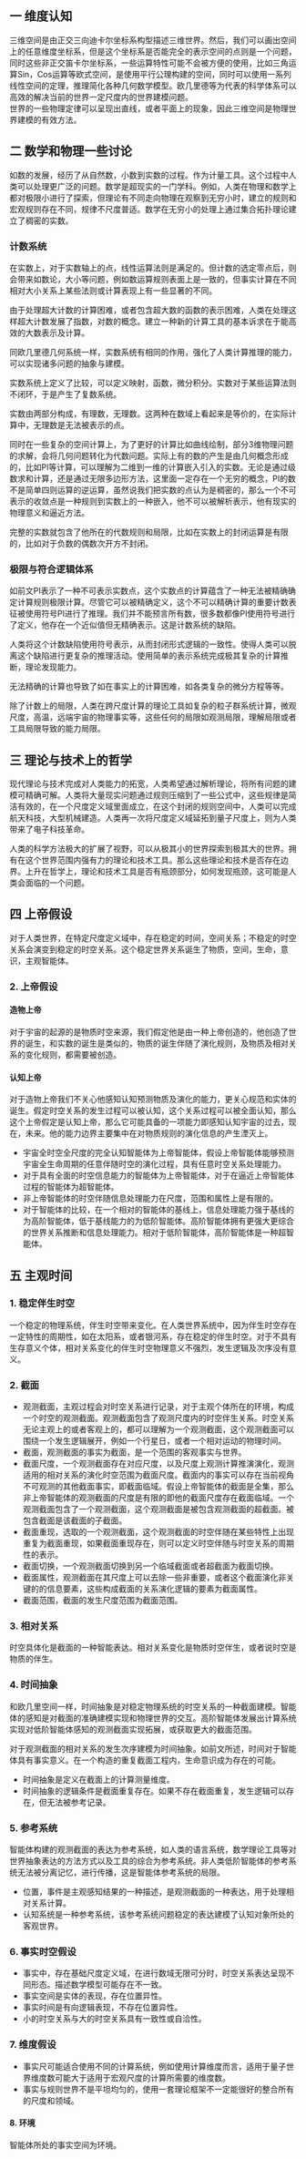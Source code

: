 ## 一 维度认知   
三维空间是由正交三向迪卡尔坐标系构型描述三维世界。然后，我们可以画出空间上的任意维度坐标系，但是这个坐标系是否能完全的表示空间的点则是一个问题，同时这些非正交笛卡尔坐标系，一些运算特性可能不会被方便的使用，比如三角运算Sin，Cos运算等欧式空间，是使用平行公理构建的空间，同时可以使用一系列线性空间的定理，推理简化各种几何数学模型。欧几里德等为代表的科学体系可以高效的解决当前的世界一定尺度内的世界建模问题。  
世界的一些物理定律可以呈现出直线，或者平面上的现象，因此三维空间是物理世界建模的有效方法。

## 二 数学和物理一些讨论   

如数的发展，经历了从自然数，小数到实数的过程。作为计量工具。这个过程中人类可以处理更广泛的问题。数学是超现实的一门学科。例如，人类在物理和数学上都对极限小进行了探索，但理论有不同走向物理在观察到无穷小时，建立的规则和宏观规则存在不同，规律不尺度普适。数学在无穷小的处理上通过集合拓扑理论建立了稠密的实数。

### 计数系统  

在实数上，对于实数轴上的点，线性运算法则是满足的。但计数的选定零点后，则会带来如数论，大小等问题，例如数运算规则表面上是一致的，但事实计算在不同相对大小关系上某些法则或计算表现上有一些显著的不同。  

由于处理超大计数的计算困难，或者包含超大数的函数的表示困难，人类在处理这样超大计数发展了指数，对数的概念。建立一种新的计算工具的基本诉求在于能高效的大数表示及计算。  

同欧几里德几何系统一样，实数系统有相同的作用，强化了人类计算推理的能力，可以实现诸多问题的抽象与建模。  

实数系统上定义了比较，可以定义映射，函数，微分积分。实数对于某些运算法则不闭环，于是产生了复数系统。  

实数由两部分构成，有理数，无理数。这两种在数域上看起来是等价的，在实际计算中，无理数是无法被表示的点。  

同时在一些复杂的空间计算上，为了更好的计算比如曲线绘制，部分3维物理问题的求解，会将几何问题转化为代数问题。实际上有的数的产生是由几何概念形成的，比如PI等计算，可以理解为二维到一维的计算嵌入引入的实数。无论是通过级数求和计算，还是通过无限多边形方法，这里面一定存在一个无穷的概念，PI的数不是简单四则运算的逆运算，虽然说我们把实数的点认为是稠密的，那么一个不可表示的收敛点是一种规则到实数上的一种嵌入，他不可以被解析表示，他有现实的物理意义和逼近方法。  

完整的实数就包含了他所在的代数规则和局限，比如在实数上的封闭运算是有限的，比如对于负数的偶数次开方不封闭。


### 极限与符合逻辑体系  

如前文PI表示了一种不可表示实数点，这个实数点的计算蕴含了一种无法被精确确定计算规则极限计算。尽管它可以被精确定义，这个不可以精确计算的重要计数表征被使用符号PI进行了推理。我们并不能预言所有数，很多数都像PI使用符号进行了定义，他存在一个近似值但无精确表示。这是计数系统的缺陷。  

人类将这个计数缺陷使用符号表示，从而封闭形式逻辑的一致性。使得人类可以脱离这个缺陷进行更复杂的推理活动。使用简单的表示系统完成极其复杂的计算推断，理论发现能力。  

无法精确的计算也导致了如在事实上的计算困难，如各类复杂的微分方程等等。  

除了计数上的局限，人类在跨尺度计算的理论工具如复杂的粒子群系统计算，微观尺度，高温，远端宇宙的物理事实等，这些任何的局限如观测局限，理解局限或者工具局限导致的能力局限。  

## 三 理论与技术上的哲学  

现代理论与技术完成对人类能力的拓宽，人类希望通过解析理论，将所有问题的建模可精确可解。人类将大量现实问题通过规则压缩到了一些公式中，这些规律是简洁有效的，在一个尺度定义域里面成立，在这个封闭的规则空间中，人类可以完成航天科技，大型机械建造。人类再一次将尺度定义域延拓到量子尺度上，则为人类带来了电子科技革命。

人类的科学方法极大的扩展了视野，可以从极其小的世界探索到极其大的世界。拥有在这个世界范围内强有力的理论和技术工具。那么这些理论和技术是否存在边界。上升在哲学上，理论和技术工具是否有瓶颈部分，如何发现瓶颈，这可能是人类会面临的一个问题。 

## 四 上帝假设

对于人类世界，在特定尺度定义域中，存在稳定的时间，空间关系；不稳定的时空关系会演变到稳定的时空关系。这个稳定世界关系诞生了物质，空间，生命，意识，主观智能体。  

### 2. 上帝假设

#### 造物上帝

对于宇宙的起源的是物质时空来源，我们假定他是由一种上帝创造的，他创造了世界的诞生，和实数的诞生是类似的，物质的诞生伴随了演化规则，及物质及相对关系的变化规则，都需要被创造。

#### 认知上帝  

对于造物上帝我们不关心他感知认知预测物质及演化的能力，更关心规范和实体的诞生。假定时空关系的发生过程可以被认知，这个关系过程可以被全面认知，那么这个上帝假定是认知上帝，那么它可能具备的一项能力即感知认知宇宙的过去，现在，未来。他的能力边界主要集中在对物质规则的演化信息的产生湮灭上。

- 宇宙全时空全尺度的完全认知智能体为上帝智能体，假设上帝智能体能够预测宇宙全生命周期的任意伴随时空的演化过程，具有任意时空关系处理能力。    
- 对于具有全面的时空信息能力的智能体为上帝智能体，对于在逼近上帝智能体过程的智能体为超智能体。  
- 非上帝智能体的时空伴随信息处理能力在尺度，范围和属性上是有限的。  
- 对于智能体的比较，在一个相对的智能体的基线上，信息处理能力强于基线的为高阶智能体，低于基线能力的为低阶智能体。高阶智能体拥有更强大更综合的世界关系推断和信息处理能力。相对于低阶智能体，高阶智能体是一种超智能体。  

## 五 主观时间

### 1. 稳定伴生时空

一个稳定的物理系统，伴生时空带来变化。在人类世界系统中，因为伴生时空存在一定特性的周期性，如在太阳系，或者银河系，存在稳定的伴生时空。对于不具有生存意义个体，相对关系变化的伴生时空物理意义不强烈，发生逻辑及次序没有意义。

### 2. 截面

- 观测截面，主观过程会对时空关系进行记录，对于主观个体所在的环境，构成一个时空的观测截面。观测截面包含了观测尺度内的时空伴生关系。时空关系无论主观上的或者客观上的，都可以理解为一个观测截面，这个观测截面可以围绕一个发生逻辑展开，例如一个行星日，或者一个相对运动的物理时间。  
- 截面，观测截面的事实为截面，是一个范围的客观事实与世界。
- 截面尺度，一个观测截面存在对应尺度，以及尺度上观测计算推演演化，观测适用的相对关系的演化时空范围为截面尺度。截面内的事实可以存在当前视角不可观测的其他截面事实，即截面临域。假设上帝智能体的截面是全集，那么非上帝智能体的观测截面的尺度是有限的即他的截面尺度存在截面临域。一个观测截面包含了一个观测截面，这个观测截面是被包含观测截面的超截面。被包含截面是该截面的子截面。
- 截面重现，选取的一个观测截面，这个观测截面的时空伴随在某些特性上出现重复为截面重现，如果截面重现存在，则可以定义时空伴随与时空关系的周期性的表示。
- 截面切换，一个观测截面切换到另一个临域截面或者超截面为截面切换。
- 截面属性，观测截面在其尺度上可以去除一些非重要，或者这个截面演化非关键的的信息要素，这些构成截面的关系演化逻辑的要素为截面属性。
- 截面范围，截面的发生尺度范围为截面范围。

  
### 3. 相对关系

时空具体化是截面的一种智能表达。相对关系变化是物质时空伴生，或者说时空是物质的伴生。

### 4. 时间抽象

和欧几里空间一样，时间抽象是对稳定物理系统的时空关系的一种截面建模。智能体的感知是对截面的准确建模实现和物理世界的交互。高阶智能体发展出计算系统实现对低阶智能体感知的观测截面实现拓展，或获取更大的截面范围。  

对于观测截面的相对关系的发生次序建模为时间抽象。如前文所述，时间对于智能体具有事实意义。在一个构造的重复截面工程内，生命意识成为存在的可能。  

- 时间抽象是定义在截面上的计算测量维度。
- 时间抽象的逻辑条件是截面重复存在。如果不存在截面重复，发生逻辑可以存在，但无法被参考记录。  

### 5. 参考系统
智能体构建的观测截面的表达为参考系统，如人类的语言系统，数学理论工具等对世界抽象表达的方法方式以及工具的综合为参考系统。非人类低阶智能体的参考系统无法被分离记忆，进行传播，这是智能体参考系统的局限。

- 位置，事件是主观感知结果的一种描述，是观测截面的一种表达，用于处理相对关系计算。
- 认知系统是一种参考系统，该参考系统问题稳定的表达建模了认知对象所处的客观世界。

### 6. 事实时空假设

- 事实中，存在基础尺度定义域，在进行数域无限可分时，时空关系表达呈现不同形态。描述数学模型可能存在不一致。
- 事实空间是实体的表现，存在位置异性。
- 事实时间是有向逻辑表现，不存在位置异性。
- 小的时空关系与大的时空关系具有一致性或自洽性。

### 7. 维度假设

- 事实尺可能适合使用不同的计算系统，例如使用计算维度而言，适用于量子世界维度数可能大于适用于宏观尺度的计算所需要的维度数。  
- 事实与规则世界不是平坦均匀的，使用一套理论框架不一定能很好的整合所有的尺度和领域。  

#### 8. 环境

智能体所处的事实空间为环境。
